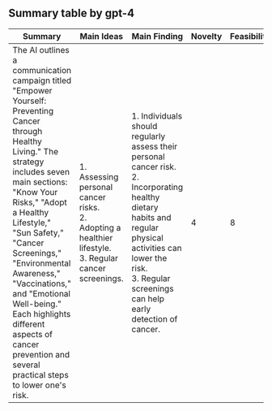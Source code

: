 ## Summary table by gpt-4
| Summary  | Main Ideas  | Main Finding  | Novelty  | Feasibility  | Correctness  |
|---|---|---|---|---|---|
| The AI outlines a communication campaign titled "Empower Yourself: Preventing Cancer through Healthy Living." The strategy includes seven main sections: "Know Your Risks," "Adopt a Healthy Lifestyle," "Sun Safety," "Cancer Screenings," "Environmental Awareness," "Vaccinations," and "Emotional Well-being." Each highlights different aspects of cancer prevention and several practical steps to lower one's risk.  | 1. Assessing personal cancer risks.<br> 2. Adopting a healthier lifestyle.<br> 3. Regular cancer screenings. | 1. Individuals should regularly assess their personal cancer risk.<br> 2. Incorporating healthy dietary habits and regular physical activities can lower the risk.<br> 3. Regular screenings can help early detection of cancer. | 4 | 8 | 10 |